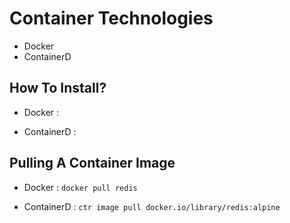 # Container Technologies  

- Docker  
- ContainerD

## How To Install?  

- Docker : 

- ContainerD : 

##  Pulling A Container Image  

- Docker : ```docker pull redis```  

- ContainerD : ```ctr image pull docker.io/library/redis:alpine```  


